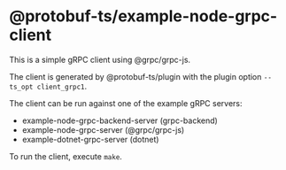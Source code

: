 @protobuf-ts/example-node-grpc-client
=====================================

This is a simple gRPC client using @grpc/grpc-js.

The client is generated by @protobuf-ts/plugin with the plugin 
option `--ts_opt client_grpc1`.

The client can be run against one of the example gRPC servers:
- example-node-grpc-backend-server (grpc-backend)
- example-node-grpc-server (@grpc/grpc-js)
- example-dotnet-grpc-server (dotnet)

To run the client, execute `make`.
